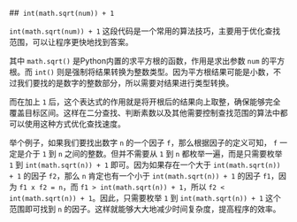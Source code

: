 ##` int(math.sqrt(num)) + 1`

`int(math.sqrt(num)) + 1` 这段代码是一个常用的算法技巧，主要用于优化查找范围，可以让程序更快地找到答案。

其中 `math.sqrt()` 是Python内置的求平方根的函数，作用是求出参数 `num` 的平方根。而 `int()` 则是强制将结果转换为整数类型。因为平方根结果可能是小数，不过我们要找的是数字的整数部分，所以需要对结果进行类型转换。

而在加上 `1` 后，这个表达式的作用就是将开根后的结果向上取整，确保能够完全覆盖目标区间。这样在二分查找、判断素数以及其他需要控制查找范围的算法中都可以使用这种方式优化查找速度。

举个例子，如果我们要找出数字 `n` 的一个因子 `f`，那么根据因子的定义可知， `f` 一定是介于 `1` 到 `n` 之间的整数。但并不需要从 `1` 到 `n` 都枚举一遍，而是只需要枚举 `1` 到 `int(math.sqrt(n)) + 1` 即可。因为如果存在一个大于 `int(math.sqrt(n)) + 1` 的因子 `f2`，那么 `n` 肯定也有一个小于 `int(math.sqrt(n)) + 1` 的因子 `f1`，因为 `f1 x f2 = n`，而 `f1 > int(math.sqrt(n)) + 1`，所以 `f2 < int(math.sqrt(n)) + 1`。因此，只需要枚举 `1` 到 `int(math.sqrt(n)) + 1` 这个范围即可找到 `n` 的因子。这样就能够大大地减少时间复杂度，提高程序的效率。